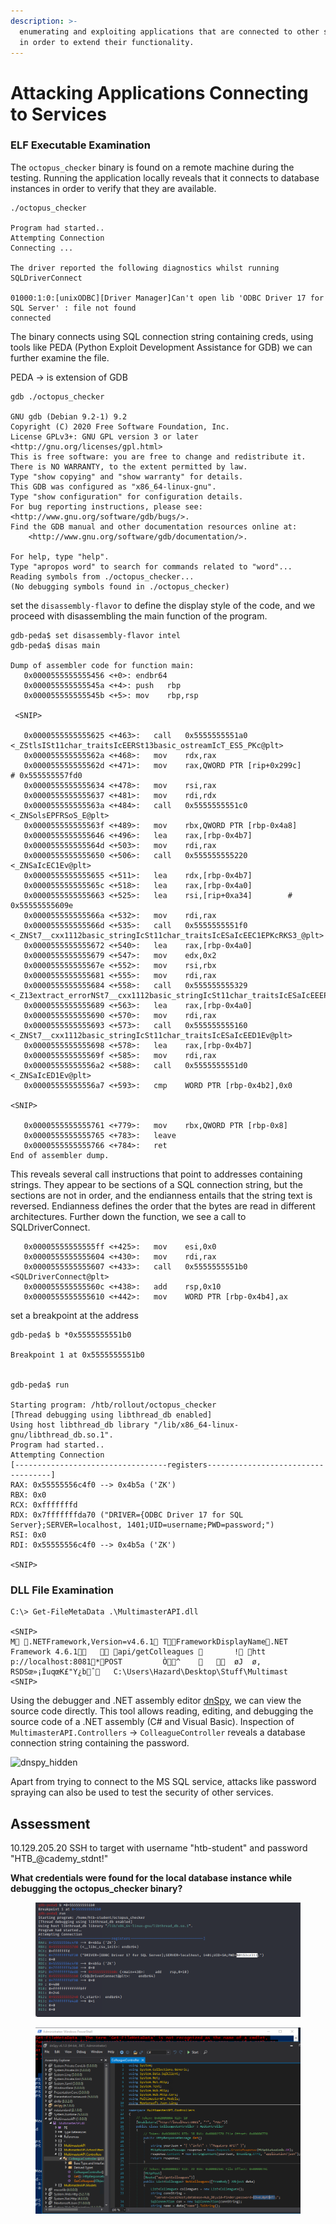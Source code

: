 ```yaml
---
description: >-
  enumerating and exploiting applications that are connected to other services
  in order to extend their functionality.
---
```


# Attacking Applications Connecting to Services

### ELF Executable Examination

The `octopus_checker` binary is found on a remote machine during the testing. Running the application locally reveals that it connects to database instances in order to verify that they are available.

```shell-session
./octopus_checker 

Program had started..
Attempting Connection 
Connecting ... 

The driver reported the following diagnostics whilst running SQLDriverConnect

01000:1:0:[unixODBC][Driver Manager]Can't open lib 'ODBC Driver 17 for SQL Server' : file not found
connected
```

The binary connects using SQL connection string containing creds, using tools like PEDA (Python Exploit Development Assistance for GDB) we can further examine the file.

PEDA -> is extension of GDB

```shell-session
gdb ./octopus_checker

GNU gdb (Debian 9.2-1) 9.2
Copyright (C) 2020 Free Software Foundation, Inc.
License GPLv3+: GNU GPL version 3 or later <http://gnu.org/licenses/gpl.html>
This is free software: you are free to change and redistribute it.
There is NO WARRANTY, to the extent permitted by law.
Type "show copying" and "show warranty" for details.
This GDB was configured as "x86_64-linux-gnu".
Type "show configuration" for configuration details.
For bug reporting instructions, please see:
<http://www.gnu.org/software/gdb/bugs/>.
Find the GDB manual and other documentation resources online at:
    <http://www.gnu.org/software/gdb/documentation/>.

For help, type "help".
Type "apropos word" to search for commands related to "word"...
Reading symbols from ./octopus_checker...
(No debugging symbols found in ./octopus_checker)
```

set the `disassembly-flavor` to define the display style of the code, and we proceed with disassembling the main function of the program.

```asmatmel
gdb-peda$ set disassembly-flavor intel
gdb-peda$ disas main

Dump of assembler code for function main:
   0x0000555555555456 <+0>:	endbr64 
   0x000055555555545a <+4>:	push   rbp
   0x000055555555545b <+5>:	mov    rbp,rsp
 
 <SNIP>
 
   0x0000555555555625 <+463>:	call   0x5555555551a0 <_ZStlsISt11char_traitsIcEERSt13basic_ostreamIcT_ES5_PKc@plt>
   0x000055555555562a <+468>:	mov    rdx,rax
   0x000055555555562d <+471>:	mov    rax,QWORD PTR [rip+0x299c]        # 0x555555557fd0
   0x0000555555555634 <+478>:	mov    rsi,rax
   0x0000555555555637 <+481>:	mov    rdi,rdx
   0x000055555555563a <+484>:	call   0x5555555551c0 <_ZNSolsEPFRSoS_E@plt>
   0x000055555555563f <+489>:	mov    rbx,QWORD PTR [rbp-0x4a8]
   0x0000555555555646 <+496>:	lea    rax,[rbp-0x4b7]
   0x000055555555564d <+503>:	mov    rdi,rax
   0x0000555555555650 <+506>:	call   0x555555555220 <_ZNSaIcEC1Ev@plt>
   0x0000555555555655 <+511>:	lea    rdx,[rbp-0x4b7]
   0x000055555555565c <+518>:	lea    rax,[rbp-0x4a0]
   0x0000555555555663 <+525>:	lea    rsi,[rip+0xa34]        # 0x55555555609e
   0x000055555555566a <+532>:	mov    rdi,rax
   0x000055555555566d <+535>:	call   0x5555555551f0 <_ZNSt7__cxx1112basic_stringIcSt11char_traitsIcESaIcEEC1EPKcRKS3_@plt>
   0x0000555555555672 <+540>:	lea    rax,[rbp-0x4a0]
   0x0000555555555679 <+547>:	mov    edx,0x2
   0x000055555555567e <+552>:	mov    rsi,rbx
   0x0000555555555681 <+555>:	mov    rdi,rax
   0x0000555555555684 <+558>:	call   0x555555555329 <_Z13extract_errorNSt7__cxx1112basic_stringIcSt11char_traitsIcESaIcEEEPvs>
   0x0000555555555689 <+563>:	lea    rax,[rbp-0x4a0]
   0x0000555555555690 <+570>:	mov    rdi,rax
   0x0000555555555693 <+573>:	call   0x555555555160 <_ZNSt7__cxx1112basic_stringIcSt11char_traitsIcESaIcEED1Ev@plt>
   0x0000555555555698 <+578>:	lea    rax,[rbp-0x4b7]
   0x000055555555569f <+585>:	mov    rdi,rax
   0x00005555555556a2 <+588>:	call   0x5555555551d0 <_ZNSaIcED1Ev@plt>
   0x00005555555556a7 <+593>:	cmp    WORD PTR [rbp-0x4b2],0x0

<SNIP>

   0x0000555555555761 <+779>:	mov    rbx,QWORD PTR [rbp-0x8]
   0x0000555555555765 <+783>:	leave  
   0x0000555555555766 <+784>:	ret    
End of assembler dump.
```

This reveals several call instructions that point to addresses containing strings. They appear to be sections of a SQL connection string, but the sections are not in order, and the endianness entails that the string text is reversed. Endianness defines the order that the bytes are read in different architectures. Further down the function, we see a call to SQLDriverConnect.

```asmatmel
   0x00005555555555ff <+425>:	mov    esi,0x0
   0x0000555555555604 <+430>:	mov    rdi,rax
   0x0000555555555607 <+433>:	call   0x5555555551b0 <SQLDriverConnect@plt>
   0x000055555555560c <+438>:	add    rsp,0x10
   0x0000555555555610 <+442>:	mov    WORD PTR [rbp-0x4b4],ax
```

set a breakpoint at the address

```asmatmel
gdb-peda$ b *0x5555555551b0

Breakpoint 1 at 0x5555555551b0


gdb-peda$ run

Starting program: /htb/rollout/octopus_checker 
[Thread debugging using libthread_db enabled]
Using host libthread_db library "/lib/x86_64-linux-gnu/libthread_db.so.1".
Program had started..
Attempting Connection 
[----------------------------------registers-----------------------------------]
RAX: 0x55555556c4f0 --> 0x4b5a ('ZK')
RBX: 0x0 
RCX: 0xfffffffd 
RDX: 0x7fffffffda70 ("DRIVER={ODBC Driver 17 for SQL Server};SERVER=localhost, 1401;UID=username;PWD=password;")
RSI: 0x0 
RDI: 0x55555556c4f0 --> 0x4b5a ('ZK')

<SNIP>
```

### DLL File Examination

```powershell-session
C:\> Get-FileMetaData .\MultimasterAPI.dll

<SNIP>
M .NETFramework,Version=v4.6.1 TFrameworkDisplayName.NET Framework 4.6.1    api/getColleagues        ! htt
p://localhost:8081*POST         Ò^         øJ  ø,  RSDSœ»¡ÍuqœK£"Y¿bˆ   C:\Users\Hazard\Desktop\Stuff\Multimast
<SNIP>
```

Using the debugger and .NET assembly editor [dnSpy](https://github.com/0xd4d/dnSpy), we can view the source code directly. This tool allows reading, editing, and debugging the source code of a .NET assembly (C# and Visual Basic). Inspection of `MultimasterAPI.Controllers` -> `ColleagueController` reveals a database connection string containing the password.

![dnspy\_hidden](https://academy.hackthebox.com/storage/modules/113/apps\_conn\_to\_services/dnspy\_hidden.png)

Apart from trying to connect to the MS SQL service, attacks like password spraying can also be used to test the security of other services.

## Assessment

10.129.205.20 SSH to target with username "htb-student" and password "HTB\_@cademy\_stdnt!"

**What credentials were found for the local database instance while debugging the octopus\_checker binary?**

<figure><img src="../../../.gitbook/assets/image (12).png" alt=""><figcaption></figcaption></figure>



<figure><img src="../../../.gitbook/assets/image (2).png" alt=""><figcaption></figcaption></figure>





